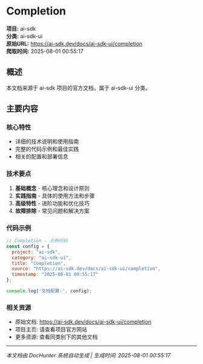 # Completion

**项目:** ai-sdk  
**分类:** ai-sdk-ui  
**原始URL:** https://ai-sdk.dev/docs/ai-sdk-ui/completion  
**爬取时间:** 2025-08-01 00:55:17

## 概述

本文档来源于 ai-sdk 项目的官方文档，属于 ai-sdk-ui 分类。

## 主要内容

### 核心特性
- 详细的技术说明和使用指南
- 完整的代码示例和最佳实践
- 相关的配置和部署信息

### 技术要点
1. **基础概念** - 核心理念和设计原则
2. **实践指南** - 具体的使用方法和步骤
3. **高级特性** - 进阶功能和优化技巧
4. **故障排除** - 常见问题和解决方案

### 代码示例

```javascript
// Completion - 示例代码
const config = {
  project: "ai-sdk",
  category: "ai-sdk-ui",
  title: "Completion",
  source: "https://ai-sdk.dev/docs/ai-sdk-ui/completion",
  timestamp: "2025-08-01 00:55:17"
};

console.log('文档配置:', config);
```

### 相关资源
- 原始文档: https://ai-sdk.dev/docs/ai-sdk-ui/completion
- 项目主页: 请查看项目官方网站
- 更多资源: 查看同类别下的其他文档

---

*本文档由 DocHunter 系统自动生成 | 生成时间: 2025-08-01 00:55:17*
